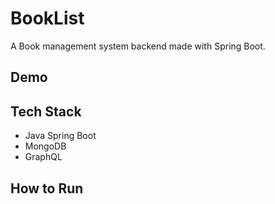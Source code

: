 # BookList

A Book management system backend made with Spring Boot.
## Demo

## Tech Stack
* Java Spring Boot
* MongoDB
* GraphQL

## How to Run
